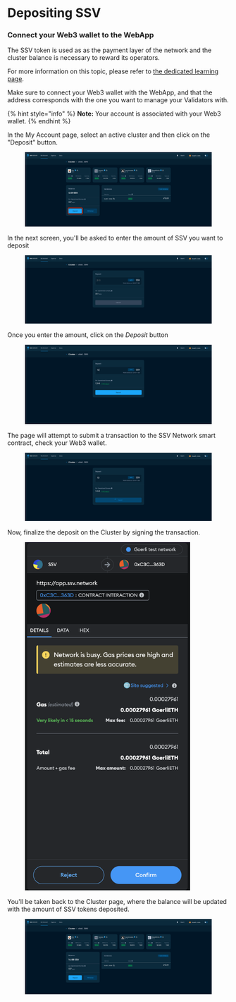# Depositing SSV

### Connect your Web3 wallet to the WebApp

The SSV token is used as as the payment layer of the network and the cluster balance is necessary to reward its operators.

For more information on this topic, please refer to [the dedicated learning page](../../learn/stakers/clusters/cluster-balance.md).

Make sure to connect your Web3 wallet with the WebApp, and that the address corresponds with the one you want to manage your Validators with.

{% hint style="info" %}
**Note:** Your account is associated with your Web3 wallet.
{% endhint %}

In the My Account page, select an active cluster and then click on the "Deposit" button.

<figure><img src="../../.gitbook/assets/depositing_ssv_1.png" alt=""><figcaption></figcaption></figure>

In the next screen, you'll be asked to enter the amount of SSV you want to deposit

<figure><img src="../../.gitbook/assets/depositing_ssv_2.png" alt=""><figcaption></figcaption></figure>

Once you enter the amount, click on the _Deposit_ button

<figure><img src="../../.gitbook/assets/depositing_ssv_3.png" alt=""><figcaption></figcaption></figure>

The page will attempt to submit a transaction to the SSV Network smart contract, check your Web3 wallet.

<figure><img src="../../.gitbook/assets/depositing_ssv_4.png" alt=""><figcaption></figcaption></figure>

Now, finalize the deposit on the Cluster by signing the transaction.

<figure><img src="../../.gitbook/assets/depositing_ssv_5.png" alt="" width="375"><figcaption></figcaption></figure>

You'll be taken back to the Cluster page, where the balance will be updated with the amount of SSV tokens deposited.

<figure><img src="../../.gitbook/assets/Screenshot 2023-09-19 at 17.45.59.png" alt=""><figcaption></figcaption></figure>
